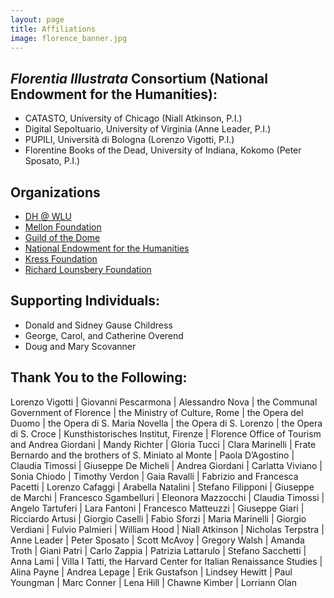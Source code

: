 ```yaml
---
layout: page
title: Affiliations
image: florence_banner.jpg
---
```


## <em>Florentia Illustrata</em> Consortium (National Endowment for the Humanities):

* CATASTO, University of Chicago (Niall Atkinson, P.I.)
* Digital Sepoltuario, University of Virginia (Anne Leader, P.I.)
* PUPILI, Università di Bologna (Lorenzo Vigotti, P.I.)
* Florentine Books of the Dead, University of Indiana, Kokomo (Peter Sposato, P.I.)


## Organizations

* [DH @ WLU](https://digitalhumanities.wlu.edu/) 
* [Mellon Foundation](https://mellon.org/)
* [Guild of the Dome](http://www.guildofthedome.com/)
* [National Endowment for the Humanities](https://apps.neh.gov/publicquery/AwardDetail.aspx?gn=PW-296829-24)
* [Kress Foundation](https://www.kressfoundation.org/)
* [Richard Lounsbery Foundation](https://www.rlounsbery.org/)

## Supporting Individuals:

* Donald and Sidney Gause Childress
* George, Carol, and Catherine Overend
* Doug and Mary Scovanner


## Thank You to the Following:

Lorenzo Vigotti \| Giovanni Pescarmona \| Alessandro Nova \| the Communal Government of Florence \| the Ministry of Culture, Rome \| the Opera del Duomo \| the Opera di S. Maria Novella \| the Opera di S. Lorenzo \| the Opera di S. Croce \| Kunsthistorisches Institut, Firenze \| Florence Office of Tourism and Andrea Giordani \| Mandy Richter \| Gloria Tucci \| Clara Marinelli \| Frate Bernardo and the brothers of S. Miniato al Monte \| Paola D’Agostino \| Claudia Timossi \| Giuseppe De Micheli \| Andrea Giordani \| Carlatta Viviano \| Sonia Chiodo \| Timothy Verdon \| Gaia Ravalli \| Fabrizio and Francesca Pacetti \| Lorenzo Cafaggi \| Arabella Natalini \| Stefano Filipponi \| Giuseppe de Marchi \| Francesco Sgambelluri \| Eleonora Mazzocchi \| Claudia Timossi \| Angelo Tartuferi \| Lara Fantoni \| Francesco Matteuzzi \| Giuseppe Giari \| Ricciardo Artusi \| Giorgio Caselli \| Fabio Sforzi \| Maria Marinelli \| Giorgio Verdiani \| Fulvio Palmieri \| William Hood \| Niall Atkinson \| Nicholas Terpstra \| Anne Leader \| Peter Sposato \| Scott McAvoy \| Gregory Walsh \| Amanda Troth \| Giani Patri \| Carlo Zappia \| Patrizia Lattarulo \| Stefano Sacchetti \| Anna Lami \| Villa I Tatti, the Harvard Center for Italian Renaissance Studies \| Alina Payne \| Andrea Lepage \| Erik Gustafson \| Lindsey Hewitt \| Paul Youngman \| Marc Conner \| Lena Hill \| Chawne Kimber \| Lorriann Olan
